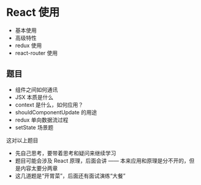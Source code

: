 # React 使用

- 基本使用
- 高级特性
- redux 使用
- react-router 使用

## 题目

- 组件之间如何通讯
- JSX 本质是什么
- context 是什么，如何应用？
- shouldComponentUpdate 的用途
- redux 单向数据流过程
- setState 场景题

这对以上题目

- 先自己思考，要带着思考和疑问来继续学习
- 题目可能会涉及 React 原理，后面会讲 —— 本来应用和原理是分不开的，但是内容太要分两章
- 这几道题是“开胃菜”，后面还有面试演练“大餐”
